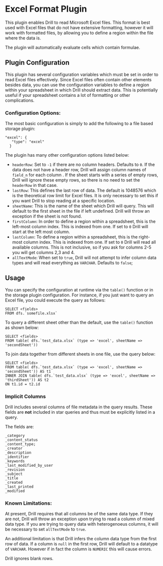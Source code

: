 # Excel Format Plugin
This plugin enables Drill to read Microsoft Excel files. This format is best used with Excel files that do not have extensive formatting, however it will work with formatted files, by allowing you to define a region within the file where the data is. 

The plugin will automatically evaluate cells which contain formulae. 

## Plugin Configuration 
This plugin has several configuration variables which must be set in order to read Excel files effectively. Since Excel files often contain other elements besides data, you can use the configuration variables to define a region within your spreadsheet in which Drill should extract data. This is potentially useful if your spreadsheet contains a lot of formatting or other complications. 

### Configuration Options:
The most basic configuration is simply to add the following to a file based storage plugin:
```
"excel": {
   "type": "excel"
  }
```
The plugin has many other configuration options listed below:

* `headerRow`: Set to `-1` if there are no column headers. Defaults to `0`. If the data does not have a header row, Drill will assign column names of `field_n` for each column
. If the sheet starts with a series of empty rows, Drill will ignore these empty rows, so there is no need to set the `headerRow` in that case.
* `lastRow`: This defines the last row of data. The default is 1048576 which is the theoretical row limit for Excel files. It is only necessary to set this if you want Drill to
 stop reading at a specific location.
* `sheetName`: This is the name of the sheet which Drill will query. This will default to the first sheet in the file if left undefined. Drill will throw an exception if the
 sheet is not found.
* `firstColumn`: In order to define a region within a spreadsheet, this is the left-most column index. This is indexed from one. If set to `0` Drill will start at the left most
 column.
* `lastColumn`: To define a region within a spreadsheet, this is the right-most column index. This is indexed from one. If set to `0` Drill will read all available columns. This
 is not inclusive, so if you ask for columns 2-5 you will get columns 2,3 and 4. 
* `allTextMode`: When set to `true`, Drill will not attempt to infer column data types and will read everything as `VARCHAR`. Defaults to `false`;

## Usage
You can specify the configuration at runtime via the `table()` function or in the storage plugin configuration. For instance, if you just want to query an Excel file, you could
 execute the query as follows:

```
SELECT <fields> 
FROM dfs.`somefile.xlsx`
```
To query a different sheet other than the default, use the `table()` function as shown below:
```
SELECT <fields> 
FROM table( dfs.`test_data.xlsx` (type => 'excel', sheetName => 'secondSheet'))
```
To join data together from different sheets in one file, use the query below:
```
SELECT <fields> 
FROM table( dfs.`test_data.xlsx` (type => 'excel', sheetName => 'secondSheet')) AS t1
INNER JOIN table( dfs.`test_data.xlsx` (type => 'excel', sheetName => 'thirdSheet')) AS t2 
ON t1.id = t2.id
```

### Implicit Columns
Drill includes several columns of file metadata in the query results. These fields are **not** included in star queries and thus must be explicitly listed in a query. 

The fields are:

    _category
    _content_status
    _content_type;
    _creator
    _description
    _identifier
    _keywords
    _last_modified_by_user
    _revision
    _subject
    _title
    _created
    _last_printed
    _modified


### Known Limitations:
At present, Drill requires that all columns be of the same data type. If they are not, Drill will throw an exception upon trying to read a column of mixed data type. If you are
 trying to query data with heterogenoeus columns, it will be necessary to set `allTextMode` to `true`. 

An additional limitation is that Drill infers the column data type from the first row of data. If a column is `null` in the first row, Drill will default to a datatype of
 `VARCHAR`. However if in fact the column is `NUMERIC` this will cause errors. 
 
 Drill ignores blank rows.

